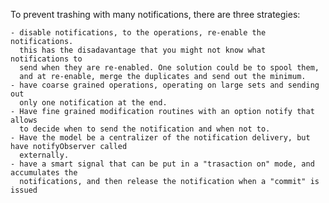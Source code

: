 To prevent trashing with many notifications, there are three strategies:

    - disable notifications, to the operations, re-enable the notifications.
      this has the disadavantage that you might not know what notifications to 
      send when they are re-enabled. One solution could be to spool them,
      and at re-enable, merge the duplicates and send out the minimum.
    - have coarse grained operations, operating on large sets and sending out 
      only one notification at the end.
    - Have fine grained modification routines with an option notify that allows
      to decide when to send the notification and when not to.
    - Have the model be a centralizer of the notification delivery, but have notifyObserver called
      externally. 
    - have a smart signal that can be put in a "trasaction on" mode, and accumulates the
      notifications, and then release the notification when a "commit" is issued


